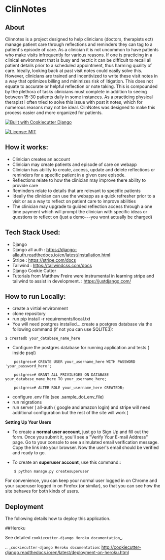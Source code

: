 ClinNotes
=========

## About
Clinnotes is a project designed to help clinicians (doctors, therapists ect) manage patient care through reflections and reminders they can tag to a patient's episode of care. As a clinician it is not uncommon to have patients who make visits infrequently for various reasons. If one is practicing in a clinical environment that is busy and hectic it can be difficult to recall all patient details prior to a scheduled appointment, thus harming quality of care. Ideally, looking back at past visit notes could easily solve this. However, clinicians are trained and incentivized to write these visit notes in a way that optimizes billing and minimizes risk of litigation. This does not equate to accurate or helpful reflection or note taking. This is compounded by the plethora of tasks clinicians must complete in addition to seeing between 15-30 patients daily in some instances. As a practicing physical therapist I often tried to solve this issue with post it notes, which for numerous reasons may not be ideal. ClinNotes was designed to make this process easier and more organized for patients.

[![Built with Cookiecutter Django](https://img.shields.io/badge/built%20with-Cookiecutter%20Django-ff69b4.svg?logo=cookiecutter)](https://github.com/pydanny/cookiecutter-django/)

[![License: MIT](https://img.shields.io/badge/License-MIT-yellow.svg)](https://opensource.org/licenses/MIT)

## How it works:
- Clinician creates an account
- Clinician may create patients and episode of care on webapp
- Clinician has ability to create, access, update and delete reflections or reminders for a specific patient in a given care episode.
- Reflections relate to how the clinician may improve there ability to provide care
- Reminders relate to details that are relevant to specific patients
- Ideally the clinician can use the webapp as a quick refresher prior to a visit or as a way to reflect on patient care to improve abilities
- The clinician may upgrade to guided reflection access through a one time payment which will prompt the clinician with specific ideas or questions to reflect on (just a demo---you wont actually be charged)

## Tech Stack Used:
- Django
- Django all auth : https://django-allauth.readthedocs.io/en/latest/installation.html
- Stripe : https://stripe.com/docs
- Tailwind : https://tailwindcss.com/docs
- Django Cookie Cutter
- Tutorials from Matthew Freire were instrumental in learning stripe and tailwind to assist in development. : https://justdjango.com/

## How to run Locally: 
* create a virtial environment
* clone repository
* run pip install -r requirements/local.txt
* You will need postgres installed....create a postgres database via the following command (if not you can use SQLITE3):

```
$ createdb your_database_name_here
```

- Configure the postgres database for running application and tests ( inside psql)

```
    postgres=# CREATE USER your_username_here WITH PASSWORD 'your_password_here';

    postgres=# GRANT ALL PRIVILEGES ON DATABASE your_database_name_here TO your_username_here;
    
    postgres=# ALTER ROLE your_username_here CREATEDB;
 ```
    
    
* configure .env file (see .sample_dot_env_file)
* run migrations
* run server ( all-auth ( google and amazon login) and stripe will need additional configuration but the rest of the site will work )


**Setting Up Your Users**

* To create a **normal user account**, just go to Sign Up and fill out the form. Once you submit it, you'll see a "Verify Your E-mail Address" page. Go to your console to see a simulated email verification message. Copy the link into your browser. Now the user's email should be verified and ready to go.

* To create an **superuser account**, use this command::
```
    $ python manage.py createsuperuser
```
For convenience, you can keep your normal user logged in on Chrome and your superuser logged in on Firefox (or similar), so that you can see how the site behaves for both kinds of users.



Deployment
----------

The following details how to deploy this application.


##Heroku

See detailed `cookiecutter-django Heroku documentation`_.

.. _`cookiecutter-django Heroku documentation`: http://cookiecutter-django.readthedocs.io/en/latest/deployment-on-heroku.html




